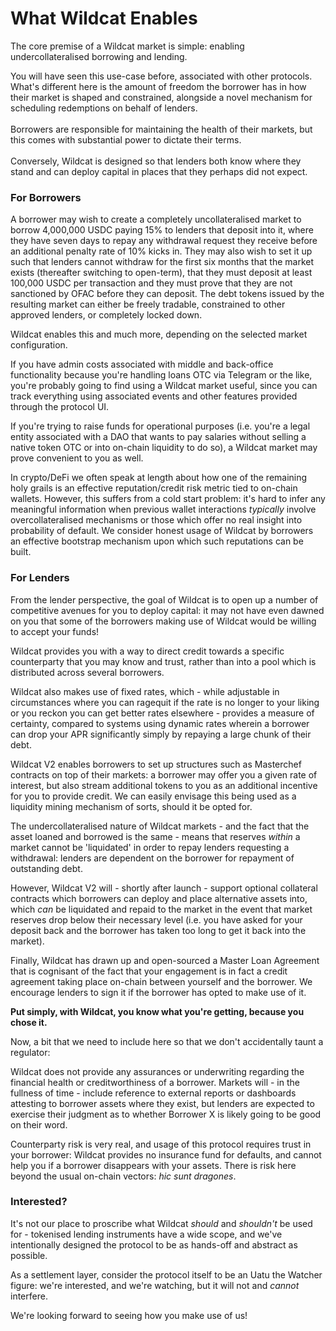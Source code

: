 # What Wildcat Enables

The core premise of a Wildcat market is simple: enabling undercollateralised borrowing and lending.

You will have seen this use-case before, associated with other protocols. What's different here is the amount of freedom the borrower has in how their market is shaped and constrained, alongside a novel mechanism for scheduling redemptions on behalf of lenders.\
\
Borrowers are responsible for maintaining the health of their markets, but this comes with substantial power to dictate their terms.\
\
Conversely, Wildcat is designed so that lenders both know where they stand and can deploy capital in places that they perhaps did not expect.

### For Borrowers

A borrower may wish to create a completely uncollateralised market to borrow 4,000,000 USDC paying 15% to lenders that deposit into it, where they have seven days to repay any withdrawal request they receive before an additional penalty rate of 10% kicks in. They may also wish to set it up such that lenders cannot withdraw for the first six months that the market exists (thereafter switching to open-term), that they must deposit at least 100,000 USDC per transaction and they must prove that they are not sanctioned by OFAC before they can deposit. The debt tokens issued by the resulting market can either be freely tradable, constrained to other approved lenders, or completely locked down.

Wildcat enables this and much more, depending on the selected market configuration.

If you have admin costs associated with middle and back-office functionality because you're handling loans OTC via Telegram or the like, you're probably going to find using a Wildcat market useful, since you can track everything using associated events and other features provided through the protocol UI.&#x20;

If you're trying to raise funds for operational purposes (i.e. you're a legal entity associated with a DAO that wants to pay salaries without selling a native token OTC or into on-chain liquidity to do so), a Wildcat market may prove convenient to you as well.

In crypto/DeFi we often speak at length about how one of the remaining holy grails is an effective reputation/credit risk metric tied to on-chain wallets. However, this suffers from a cold start problem: it's hard to infer any meaningful information when previous wallet interactions _typically_ involve overcollateralised mechanisms or those which offer no real insight into probability of default. We consider honest usage of Wildcat by borrowers an effective bootstrap mechanism upon which such reputations can be built.

### For Lenders

From the lender perspective, the goal of Wildcat is to open up a number of competitive avenues for you to deploy capital: it may not have even dawned on you that some of the borrowers making use of Wildcat would be willing to accept your funds!

Wildcat provides you with a way to direct credit towards a specific counterparty that you may know and trust, rather than into a pool which is distributed across several borrowers.

Wildcat also makes use of fixed rates, which - while adjustable in circumstances where you can ragequit if the rate is no longer to your liking or you reckon you can get better rates elsewhere - provides a measure of certainty, compared to systems using dynamic rates wherein a borrower can drop your APR significantly simply by repaying a large chunk of their debt.

Wildcat V2 enables borrowers to set up structures such as Masterchef contracts on top of their markets: a borrower may offer you a given rate of interest, but also stream additional tokens to you as an additional incentive for you to provide credit. We can easily envisage this being used as a liquidity mining mechanism of sorts, should it be opted for.

The undercollateralised nature of Wildcat markets - and the fact that the asset loaned and borrowed is the same - means that reserves _within_ a market cannot be 'liquidated' in order to repay lenders requesting a withdrawal: lenders are dependent on the borrower for repayment of outstanding debt.

However, Wildcat V2 will - shortly after launch - support optional collateral contracts which borrowers can deploy and place alternative assets into, which _can_ be liquidated and repaid to the market in the event that market reserves drop below their necessary level (i.e. you have asked for your deposit back and the borrower has taken too long to get it back into the market).

Finally, Wildcat has drawn up and open-sourced a Master Loan Agreement that is cognisant of the fact that your engagement is in fact a credit agreement taking place on-chain between yourself and the borrower. We encourage lenders to sign it if the borrower has opted to make use of it.

**Put simply, with Wildcat, you know what you're getting, because you chose it.**

Now, a bit that we need to include here so that we don't accidentally taunt a regulator:

Wildcat does not provide any assurances or underwriting regarding the financial health or creditworthiness of a borrower. Markets will - in the fullness of time - include reference to external reports or dashboards attesting to borrower assets where they exist, but lenders are expected to exercise their judgment as to whether Borrower X is likely going to be good on their word.&#x20;

Counterparty risk is very real, and usage of this protocol requires trust in your borrower: Wildcat provides no insurance fund for defaults, and cannot help you if a borrower disappears with your assets. There is risk here beyond the usual on-chain vectors: _hic sunt dragones_.&#x20;

### Interested?

It's not our place to proscribe what Wildcat _should_ and _shouldn't_ be used for - tokenised lending instruments have a wide scope, and we've intentionally designed the protocol to be as hands-off and abstract as possible.&#x20;

As a settlement layer, consider the protocol itself to be an Uatu the Watcher figure: we're interested, and we're watching, but it will not and _cannot_ interfere.

We're looking forward to seeing how you make use of us!

